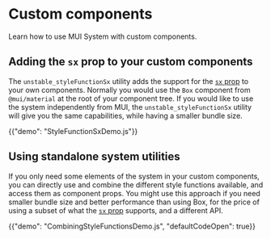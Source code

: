 # Custom components

<p class="description">Learn how to use MUI System with custom components.</p>

## Adding the `sx` prop to your custom components

The `unstable_styleFunctionSx` utility adds the support for the [`sx` prop](/system/basics/#the-sx-prop) to your own components.
Normally you would use the `Box` component from `@mui/material` at the root of your component tree.
If you would like to use the system independently from MUI, the `unstable_styleFunctionSx` utility will give you the same capabilities, while having a smaller bundle size.

{{"demo": "StyleFunctionSxDemo.js"}}

## Using standalone system utilities

If you only need some elements of the system in your custom components, you can directly use and combine the different style functions available, and access them as component props.
You might use this approach if you need smaller bundle size and better performance than using Box, for the price of using a subset of what the [`sx` prop](/system/basics/#the-sx-prop) supports, and a different API.

{{"demo": "CombiningStyleFunctionsDemo.js", "defaultCodeOpen": true}}
